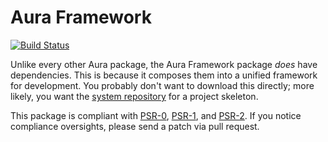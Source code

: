 Aura Framework
==============

[![Build Status](https://travis-ci.org/auraphp/Aura.Framework.png?branch=develop)](https://travis-ci.org/auraphp/Aura.Framework)

Unlike every other Aura package, the Aura Framework package *does* have
dependencies. This is because it composes them into a unified framework for
development. You probably don't want to download this directly; more likely,
you want the [system repository](https://github.com/auraphp/system) for a
project skeleton.

This package is compliant with [PSR-0][], [PSR-1][], and [PSR-2][]. If you
notice compliance oversights, please send a patch via pull request.

[PSR-0]: https://github.com/php-fig/fig-standards/blob/master/accepted/PSR-0.md
[PSR-1]: https://github.com/php-fig/fig-standards/blob/master/accepted/PSR-1-basic-coding-standard.md
[PSR-2]: https://github.com/php-fig/fig-standards/blob/master/accepted/PSR-2-coding-style-guide.md
